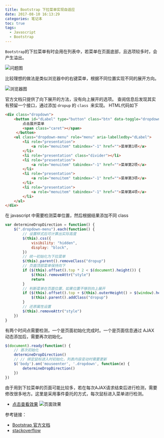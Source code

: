 ```yaml
---
title: Bootstrap 下拉菜单实现自适应
date: 2017-08-10 16:13:29
categories: 笔记本
toc: true
tags:
  - Javascript
  - Bootstrap
---
```


`Bootstrap`的下拉菜单有时会用在列表中，若菜单在页面底部，且选项较多时，会产生溢出。

![问题图](/images/article/20170810-164757127.png)

<!-- more -->

比较理想的做法是类似浏览器中的右键菜单，根据不同位置实现不同的展开方向。

![浏览器图](/images/article/20170810-164849596.png)

官方文档只提供了向下展开的方法，没有向上展开的选项。
查阅信息后发现其实有预留一个接口，通过添加 `dropup` 的 `class `来实现。
HTML代码如下

```html
<div class="dropdown">
    <button id="dLabel" type="button" class="btn" data-toggle="dropdown" aria-haspopup="true" aria-expanded="false">
        点击展开菜单
        <span class="caret"></span>
     </button>
    <ul class="dropdown-menu" role="menu" aria-labelledby="dLabel">
        <li role="presentation">
            <a role="menuitem" tabindex="-1" href="">菜单第1项</a>
        </li>
        <li role="presentation" class="divider"></li>
        <li role="presentation">
            <a role="menuitem" tabindex="-1" href="">菜单第2项</a>
        </li>
        <li role="presentation">
            <a role="menuitem" tabindex="-1" href="">菜单第3项</a>
        </li>
        <li role="presentation">
            <a role="menuitem" tabindex="-1" href="">菜单第4项</a>
        </li>
    </ul>
</div>
```

在 javascript 中需要检测菜单位置，然后根据结果添加不同 class

```javascript
var determineDropDirection = function() {
    $(".dropdown-menu").each(function() {
        // 设置样式后可计算出实际高度
        $(this).css({
            visibility: "hidden",
            display: "block",
        })
        // 统一初始化为下拉菜单
        $(this).parent().removeClass("dropup")
        // 页面顶部菜单保持向下
        if ($(this).offset().top * 2 < $(document).height()) {
            $(this).removeAttr("style")
            return
        }
        // 判断菜单在页面位置，如果位置不够则向上展开
        if ($(this).offset().top + $(this).outerHeight() > $(window).height() + $(window).scrollTop()) {
            $(this).parent().addClass("dropup")
        }
        // 还原属性设置
        $(this).removeAttr("style")
    })
}
```

有两个时间点需要检测，一个是页面初始化完成时。一个是页面信息通过 AJAX 动态添加后，需要再次初始化。

```javascript
$(document).ready(function() {
    // 首次初始化
    determineDropDirection()
    // // 绑定鼠标进入时初始化，列表内容变动时需要更新
    $('body').on('mouseenter', '.dropdown', function(e) {
        determineDropDirection()
    })
})
```

由于用到下拉菜单的页面可能比较多，若在每次AJAX请求结束后进行检测，需要修改很多地方。这里是采用事件委托的方式，每次鼠标进入菜单进行检测。
- [点击查看效果](http://xiaohaiping.cc/Practice-Demos/Bootstrap-dropdown-list/index.html)
![页面效果](/images/article/20170810-164936046.png)

参考链接：
- [Bootstrap 官方文档](http://getbootstrap.com/javascript/#dropdowns)
- [stackoverflow](https://stackoverflow.com/questions/32746598/bootstrap-dropdown-list-position-up-bottom-based-on-document-height)
